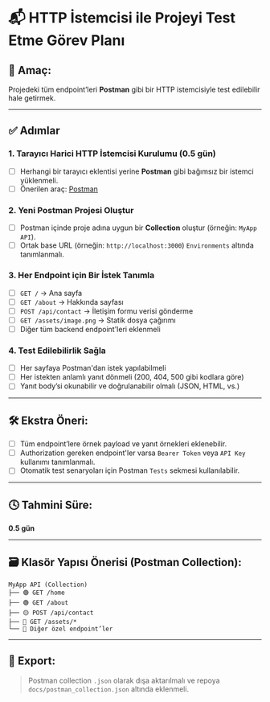 
# 📬 HTTP İstemcisi ile Projeyi Test Etme Görev Planı

## 🎯 Amaç:
Projedeki tüm endpoint’leri **Postman** gibi bir HTTP istemcisiyle test edilebilir hale getirmek.

---

## ✅ Adımlar

### 1. Tarayıcı Harici HTTP İstemcisi Kurulumu (0.5 gün)

- [ ] Herhangi bir tarayıcı eklentisi yerine **Postman** gibi bağımsız bir istemci yüklenmeli.
- [ ] Önerilen araç: [Postman](https://www.postman.com/downloads/)

### 2. Yeni Postman Projesi Oluştur

- [ ] Postman içinde proje adına uygun bir **Collection** oluştur (örneğin: `MyApp API`).
- [ ] Ortak base URL (örneğin: `http://localhost:3000`) `Environments` altında tanımlanmalı.

### 3. Her Endpoint için Bir İstek Tanımla

- [ ] `GET /` → Ana sayfa
- [ ] `GET /about` → Hakkında sayfası
- [ ] `POST /api/contact` → İletişim formu verisi gönderme
- [ ] `GET /assets/image.png` → Statik dosya çağırımı
- [ ] Diğer tüm backend endpoint'leri eklenmeli

### 4. Test Edilebilirlik Sağla

- [ ] Her sayfaya Postman'dan istek yapılabilmeli
- [ ] Her istekten anlamlı yanıt dönmeli (200, 404, 500 gibi kodlara göre)
- [ ] Yanıt body’si okunabilir ve doğrulanabilir olmalı (JSON, HTML, vs.)

---

## 🛠️ Ekstra Öneri:

- [ ] Tüm endpoint’lere örnek payload ve yanıt örnekleri eklenebilir.
- [ ] Authorization gereken endpoint'ler varsa `Bearer Token` veya `API Key` kullanımı tanımlanmalı.
- [ ] Otomatik test senaryoları için Postman `Tests` sekmesi kullanılabilir.

---

## 🕓 Tahmini Süre:
**0.5 gün**

---

## 🗃️ Klasör Yapısı Önerisi (Postman Collection):

```
MyApp API (Collection)
├── 🟢 GET /home
├── 🟢 GET /about
├── 🟡 POST /api/contact
├── 🔵 GET /assets/*
└── 🔴 Diğer özel endpoint’ler
```

---

## 📁 Export:
> Postman collection `.json` olarak dışa aktarılmalı ve repoya `docs/postman_collection.json` altında eklenmeli.
